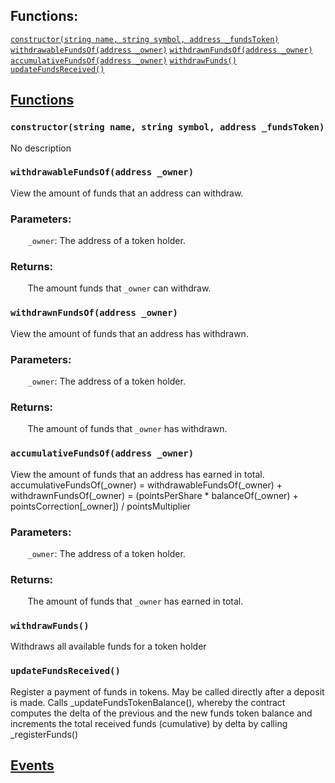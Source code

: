 

## Functions:
[`constructor(string name, string symbol, address _fundsToken)`](#FDT-constructor-string-string-address-)
[`withdrawableFundsOf(address _owner)`](#FDT-withdrawableFundsOf-address-)
[`withdrawnFundsOf(address _owner)`](#FDT-withdrawnFundsOf-address-)
[`accumulativeFundsOf(address _owner)`](#FDT-accumulativeFundsOf-address-)
[`withdrawFunds()`](#FDT-withdrawFunds--)
[`updateFundsReceived()`](#FDT-updateFundsReceived--)


## <u>Functions</u>

### `constructor(string name, string symbol, address _fundsToken)`
No description

### `withdrawableFundsOf(address _owner)`
View the amount of funds that an address can withdraw.


### Parameters:
&nbsp;&nbsp;&nbsp;&nbsp;&nbsp;&nbsp; `_owner`: The address of a token holder.


### Returns:
&nbsp;&nbsp;&nbsp;&nbsp;&nbsp;&nbsp; The amount funds that `_owner` can withdraw.

### `withdrawnFundsOf(address _owner)`
View the amount of funds that an address has withdrawn.


### Parameters:
&nbsp;&nbsp;&nbsp;&nbsp;&nbsp;&nbsp; `_owner`: The address of a token holder.


### Returns:
&nbsp;&nbsp;&nbsp;&nbsp;&nbsp;&nbsp; The amount of funds that `_owner` has withdrawn.

### `accumulativeFundsOf(address _owner)`
View the amount of funds that an address has earned in total.
accumulativeFundsOf(_owner) = withdrawableFundsOf(_owner) + withdrawnFundsOf(_owner)
= (pointsPerShare * balanceOf(_owner) + pointsCorrection[_owner]) / pointsMultiplier


### Parameters:
&nbsp;&nbsp;&nbsp;&nbsp;&nbsp;&nbsp; `_owner`: The address of a token holder.


### Returns:
&nbsp;&nbsp;&nbsp;&nbsp;&nbsp;&nbsp; The amount of funds that `_owner` has earned in total.

### `withdrawFunds()`
Withdraws all available funds for a token holder

### `updateFundsReceived()`
Register a payment of funds in tokens. May be called directly after a deposit is made.
Calls _updateFundsTokenBalance(), whereby the contract computes the delta of the previous and the new
funds token balance and increments the total received funds (cumulative) by delta by calling _registerFunds()

## <u>Events</u>
